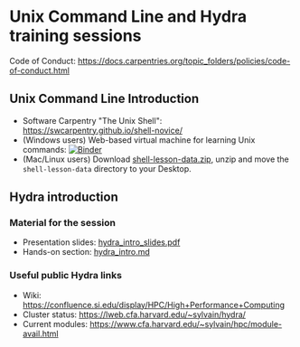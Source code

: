 # Unix Command Line and Hydra training sessions

Code of Conduct: https://docs.carpentries.org/topic_folders/policies/code-of-conduct.html

## Unix Command Line Introduction
- Software Carpentry "The Unix Shell": https://swcarpentry.github.io/shell-novice/
- (Windows users) Web-based virtual machine for learning Unix commands: [![Binder](https://mybinder.org/badge_logo.svg)](https://mybinder.org/v2/gh/SmithsonianWorkshops/binders/intro-shell?urlpath=lab)
- (Mac/Linux users) Download [shell-lesson-data.zip](https://swcarpentry.github.io/shell-novice/data/shell-lesson-data.zip), unzip and move the `shell-lesson-data` directory to your Desktop.


## Hydra introduction
### Material for the session
- Presentation slides: [hydra_intro_slides.pdf](hydra_intro_slides.pdf)
- Hands-on section: [hydra_intro.md](hydra_intro.md)

### Useful public Hydra links
- Wiki: https://confluence.si.edu/display/HPC/High+Performance+Computing
- Cluster status: https://lweb.cfa.harvard.edu/~sylvain/hydra/
- Current modules: https://www.cfa.harvard.edu/~sylvain/hpc/module-avail.html
